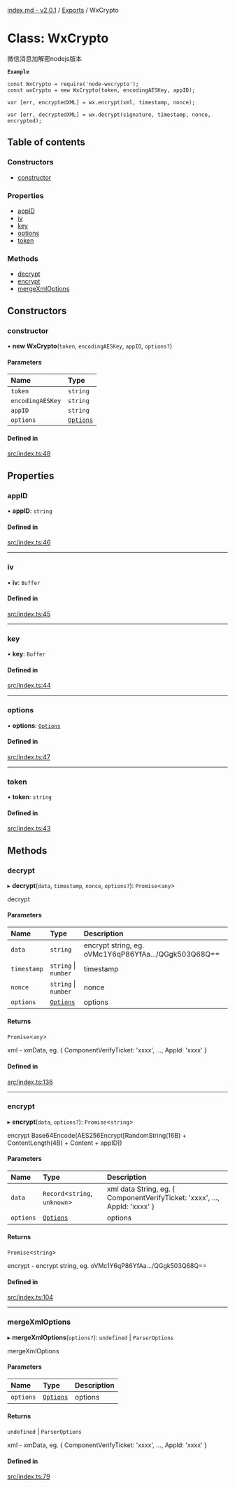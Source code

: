 [index.md - v2.0.1](../README.md) / [Exports](../modules.md) / WxCrypto

# Class: WxCrypto

微信消息加解密nodejs版本

**`Example`**

```
const WxCrypto = require('node-wxcrypto');
const wxCrypto = new WxCrypto(token, encodingAESKey, appID);

var [err, encryptedXML] = wx.encrypt(xml, timestamp, nonce);

var [err, decryptedXML] = wx.decrypt(signature, timestamp, nonce, encrypted);
```

## Table of contents

### Constructors

- [constructor](WxCrypto.md#constructor)

### Properties

- [appID](WxCrypto.md#appid)
- [iv](WxCrypto.md#iv)
- [key](WxCrypto.md#key)
- [options](WxCrypto.md#options)
- [token](WxCrypto.md#token)

### Methods

- [decrypt](WxCrypto.md#decrypt)
- [encrypt](WxCrypto.md#encrypt)
- [mergeXmlOptions](WxCrypto.md#mergexmloptions)

## Constructors

### constructor

• **new WxCrypto**(`token`, `encodingAESKey`, `appID`, `options?`)

#### Parameters

| Name | Type |
| :------ | :------ |
| `token` | `string` |
| `encodingAESKey` | `string` |
| `appID` | `string` |
| `options` | [`Options`](../interfaces/Options.md) |

#### Defined in

[src/index.ts:48](https://github.com/saqqdy/node-wxcrypto/blob/912b90f/src/index.ts#L48)

## Properties

### appID

• **appID**: `string`

#### Defined in

[src/index.ts:46](https://github.com/saqqdy/node-wxcrypto/blob/912b90f/src/index.ts#L46)

___

### iv

• **iv**: `Buffer`

#### Defined in

[src/index.ts:45](https://github.com/saqqdy/node-wxcrypto/blob/912b90f/src/index.ts#L45)

___

### key

• **key**: `Buffer`

#### Defined in

[src/index.ts:44](https://github.com/saqqdy/node-wxcrypto/blob/912b90f/src/index.ts#L44)

___

### options

• **options**: [`Options`](../interfaces/Options.md)

#### Defined in

[src/index.ts:47](https://github.com/saqqdy/node-wxcrypto/blob/912b90f/src/index.ts#L47)

___

### token

• **token**: `string`

#### Defined in

[src/index.ts:43](https://github.com/saqqdy/node-wxcrypto/blob/912b90f/src/index.ts#L43)

## Methods

### decrypt

▸ **decrypt**(`data`, `timestamp`, `nonce`, `options?`): `Promise`<`any`\>

decrypt

#### Parameters

| Name | Type | Description |
| :------ | :------ | :------ |
| `data` | `string` | encrypt string, eg. oVMc1Y6qP86YfAa.../QGgk503Q68Q== |
| `timestamp` | `string` \| `number` | timestamp |
| `nonce` | `string` \| `number` | nonce |
| `options` | [`Options`](../interfaces/Options.md) | options |

#### Returns

`Promise`<`any`\>

xml - xmData, eg. { ComponentVerifyTicket: 'xxxx', ..., AppId: 'xxxx' }

#### Defined in

[src/index.ts:136](https://github.com/saqqdy/node-wxcrypto/blob/912b90f/src/index.ts#L136)

___

### encrypt

▸ **encrypt**(`data`, `options?`): `Promise`<`string`\>

encrypt
Base64Encode(AES256Encrypt[RandomString(16B) + ContentLength(4B) + Content + appID])

#### Parameters

| Name | Type | Description |
| :------ | :------ | :------ |
| `data` | `Record`<`string`, `unknown`\> | xml data String, eg. { ComponentVerifyTicket: 'xxxx', ..., AppId: 'xxxx' } |
| `options` | [`Options`](../interfaces/Options.md) | options |

#### Returns

`Promise`<`string`\>

encrypt - encrypt string, eg. oVMc1Y6qP86YfAa.../QGgk503Q68Q==

#### Defined in

[src/index.ts:104](https://github.com/saqqdy/node-wxcrypto/blob/912b90f/src/index.ts#L104)

___

### mergeXmlOptions

▸ **mergeXmlOptions**(`options?`): `undefined` \| `ParserOptions`

mergeXmlOptions

#### Parameters

| Name | Type | Description |
| :------ | :------ | :------ |
| `options` | [`Options`](../interfaces/Options.md) | options |

#### Returns

`undefined` \| `ParserOptions`

xml - xmData, eg. { ComponentVerifyTicket: 'xxxx', ..., AppId: 'xxxx' }

#### Defined in

[src/index.ts:79](https://github.com/saqqdy/node-wxcrypto/blob/912b90f/src/index.ts#L79)
